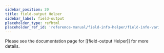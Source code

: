 ```yaml
---
sidebar_position: 20
title: field-output Helper
sidebar_label: field-output
placeholder_type: refhtml
placeholder_ref_id: 'reference-manual/field-info-helper/field-info-variations/field-output-helper'
---
```


Please see the documentation page for [[field-output Helper]] for more details.